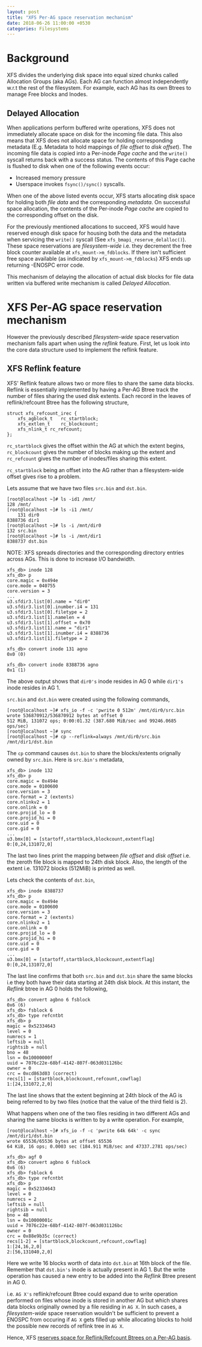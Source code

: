 ```yaml
---
layout: post
title: "XFS Per-AG space reservation mechanism"
date: 2018-06-26 11:00:00 +0530
categories: Filesystems
---
```

# Background #
XFS divides the underlying disk space into equal sized chunks called
Allocation Groups (aka AGs). Each AG can function almost independently w.r.t
the rest of the filesystem. For example, each AG has its own Btrees to manage
Free blocks and Inodes.

## Delayed Allocation ##
When applications perform buffered write operations, XFS does not immediately
allocate space on disk for the incoming file data. This also means that XFS
does not allocate space for holding corresponding metadata (E.g. Metadata to
hold mappings of *file offset* to *disk offset*). The incoming file data is
copied into a Per-inode *Page cache* and the `write()` syscall returns back
with a success status. The contents of this Page cache is flushed to disk when
one of the following events occur:
  * Increased memory pressure
  * Userspace invokes `fsync()/sync()` syscalls.

When one of the above listed events occur, XFS starts allocating disk space
for holding both *file data* and the corresponding *metadata*. On successful
space allocation, the contents of the Per-inode *Page cache* are copied to the
corresponding offset on the disk.

For the previously mentioned allocations to succeed, XFS would have reserved
enough disk space for housing both the data and the metadata when servicing
the `write()` syscall (See `xfs_bmapi_reserve_delalloc()`). These space
reservations are *filesystem-wide* i.e. they decrement the free block counter
available at `xfs_mount->m_fdblocks`. If there isn't sufficient free space
available (as indicated by `xfs_mount->m_fdblocks`) XFS ends up returning
-ENOSPC error code.

This mechanism of delaying the allocation of actual disk blocks for file data
written via buffered write mechanism is called *Delayed Allocation*.

# XFS Per-AG space reservation mechanism #
However the previously described *filesystem-wide* space reservation mechanism
falls apart when using the *reflink* feature. First, let us look into the core
data structure used to implement the reflink feature.

## XFS Reflink feature ##
XFS' Reflink feature allows two or more files to share the same data
blocks. Reflink is essentially implemented by having a Per-AG Btree track the
number of files sharing the used disk extents. Each record in the leaves of
reflink/refcount Btree has the following structure,

    struct xfs_refcount_irec {
    	xfs_agblock_t	rc_startblock;
    	xfs_extlen_t	rc_blockcount;
    	xfs_nlink_t	rc_refcount;
    };

`rc_startblock` gives the offset within the AG at which the extent begins,
`rc_blockcount` gives the number of blocks making up the extent and
`rc_refcount` gives the number of inodes/files sharing this extent.

`rc_startblock` being an offset into the AG rather than a filesystem-wide
offset gives rise to a problem.

Lets assume that we have two files `src.bin` and `dst.bin`.

    [root@localhost ~]# ls -id1 /mnt/
    128 /mnt/
    [root@localhost ~]# ls -i1 /mnt/
        131 dir0
    8388736 dir1
    [root@localhost ~]# ls -i /mnt/dir0
    132 src.bin
    [root@localhost ~]# ls -i /mnt/dir1
    8388737 dst.bin

NOTE: XFS spreads directories and the corresponding directory entries across
AGs. This is done to increase I/O bandwidth.

    xfs_db> inode 128
    xfs_db> p
    core.magic = 0x494e
    core.mode = 040755
    core.version = 3
    ...
    u3.sfdir3.list[0].name = "dir0"
    u3.sfdir3.list[0].inumber.i4 = 131
    u3.sfdir3.list[0].filetype = 2
    u3.sfdir3.list[1].namelen = 4
    u3.sfdir3.list[1].offset = 0x70
    u3.sfdir3.list[1].name = "dir1"
    u3.sfdir3.list[1].inumber.i4 = 8388736
    u3.sfdir3.list[1].filetype = 2

    xfs_db> convert inode 131 agno
    0x0 (0)

    xfs_db> convert inode 8388736 agno
    0x1 (1)

The above output shows that `dir0's` inode resides in AG 0 while `dir1's`
inode resides in AG 1.

`src.bin` and `dst.bin` were created using the following commands,

    [root@localhost ~]# xfs_io -f -c 'pwrite 0 512m' /mnt/dir0/src.bin
    wrote 536870912/536870912 bytes at offset 0
    512 MiB, 131072 ops; 0:00:01.32 (387.680 MiB/sec and 99246.0685 ops/sec)
    [root@localhost ~]# sync
    [root@localhost ~]# cp --reflink=always /mnt/dir0/src.bin /mnt/dir1/dst.bin

The `cp` command causes `dst.bin` to share the blocks/extents orignally owned
by `src.bin`. Here is `src.bin's` metadata,

    xfs_db> inode 132
    xfs_db> p
    core.magic = 0x494e
    core.mode = 0100600
    core.version = 3
    core.format = 2 (extents)
    core.nlinkv2 = 1
    core.onlink = 0
    core.projid_lo = 0
    core.projid_hi = 0
    core.uid = 0
    core.gid = 0
    ...
    u3.bmx[0] = [startoff,startblock,blockcount,extentflag]
    0:[0,24,131072,0]

The last two lines print the mapping between *file offset* and *disk offset*
i.e. the zeroth file block is mapped to 24th disk block. Also, the length of
the extent i.e. 131072 blocks (512MiB) is printed as well.

Lets check the contents of `dst.bin`,

    xfs_db> inode 8388737
    xfs_db> p
    core.magic = 0x494e
    core.mode = 0100600
    core.version = 3
    core.format = 2 (extents)
    core.nlinkv2 = 1
    core.onlink = 0
    core.projid_lo = 0
    core.projid_hi = 0
    core.uid = 0
    core.gid = 0
    ...
    u3.bmx[0] = [startoff,startblock,blockcount,extentflag]
    0:[0,24,131072,0]

The last line confirms that both `src.bin` and `dst.bin` share the same blocks
i.e they both have their data starting at 24th disk block. At this instant,
the *Reflink* btree in AG 0 holds the following,

    xfs_db> convert agbno 6 fsblock
    0x6 (6)
    xfs_db> fsblock 6
    xfs_db> type refcntbt
    xfs_db> p
    magic = 0x52334643
    level = 0
    numrecs = 1
    leftsib = null
    rightsib = null
    bno = 48
    lsn = 0x10000000f
    uuid = 7076c22e-68bf-4142-807f-063d031126bc
    owner = 0
    crc = 0xcd863d03 (correct)
    recs[1] = [startblock,blockcount,refcount,cowflag]
    1:[24,131072,2,0]

The last line shows that the extent beginning at 24th block of the AG is being
referred to by two files (notice that the value of the third field is 2).

What happens when one of the two files residing in two different AGs
and sharing the same blocks is written to by a write operation. For example,

    [root@localhost ~]# xfs_io -f -c 'pwrite 64k 64k' -c sync /mnt/dir1/dst.bin
    wrote 65536/65536 bytes at offset 65536
    64 KiB, 16 ops; 0.0003 sec (184.911 MiB/sec and 47337.2781 ops/sec)

    xfs_db> agf 0
    xfs_db> convert agbno 6 fsblock
    0x6 (6)
    xfs_db> fsblock 6
    xfs_db> type refcntbt
    xfs_db> p
    magic = 0x52334643
    level = 0
    numrecs = 2
    leftsib = null
    rightsib = null
    bno = 48
    lsn = 0x10000001c
    uuid = 7076c22e-68bf-4142-807f-063d031126bc
    owner = 0
    crc = 0x88e9b35c (correct)
    recs[1-2] = [startblock,blockcount,refcount,cowflag]
    1:[24,16,2,0] 
    2:[56,131040,2,0]

Here we write 16 blocks worth of data into `dst.bin` at 16th block of the
file. Remember that `dst.bin's` inode is actually present in AG 1. But the
write operation has caused a new entry to be added into the *Reflink* Btree
present in AG 0.

i.e. `AG X's` reflink/refcount Btree could expand due to write operation
performed on files whose inode is stored in another AG but which shares data
blocks originally owned by a file residing in `AG X`. In such cases, a
*filesystem-wide* space reservation wouldn't be sufficient to prevent a ENOSPC
from occuring if `AG X` gets filled up while allocating blocks to hold the
possible new records of reflink tree in `AG X`.

Hence, XFS [reserves space for Reflink/Refcount Btrees on a Per-AG
basis](https://git.kernel.org/pub/scm/linux/kernel/git/torvalds/linux.git/commit/?id=3fd129b63fd062a0d8f5d55994a6e98896c20fa7
"3fd129b63fd062a0d8f5d55994a6e98896c20fa7").
